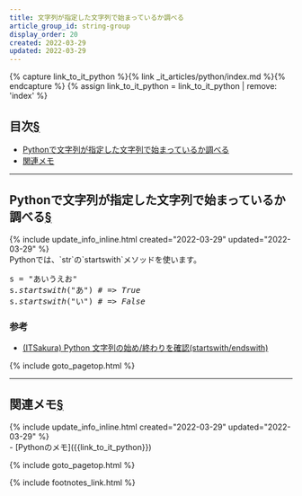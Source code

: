 ```yaml
---
title: 文字列が指定した文字列で始まっているか調べる
article_group_id: string-group
display_order: 20
created: 2022-03-29
updated: 2022-03-29
---
```

{% capture link_to_it_python %}{% link _it_articles/python/index.md %}{% endcapture %}
{% assign link_to_it_python = link_to_it_python | remove: 'index' %}
## <a name="index">目次</a><a class="heading-anchor-permalink" href="#目次">§</a>

<ul id="index_ul">
<li><a href="#Pythonで文字列が指定した文字列で始まっているか調べる">Pythonで文字列が指定した文字列で始まっているか調べる</a></li>
<li><a href="#関連メモ">関連メモ</a></li>
</ul>

* * *
## <a name="Pythonで文字列が指定した文字列で始まっているか調べる">Pythonで文字列が指定した文字列で始まっているか調べる</a><a class="heading-anchor-permalink" href="#Pythonで文字列が指定した文字列で始まっているか調べる">§</a>
<div class="chapter-updated">{% include update_info_inline.html created="2022-03-29" updated="2022-03-29" %}</div>
Pythonでは、`str`の`startswith`メソッドを使います。

<div class="code-box no-title">
<pre>
s = "あいうえお"
s<em>.startswith</em>("あ") <em class="comment"># =&gt; True</em>
s<em>.startswith</em>("い") <em class="comment"># =&gt; False</em>
</pre>
</div>

### 参考
- [(ITSakura) Python 文字列の始め/終わりを確認(startswith/endswith)](https://itsakura.com/python-startswith)

{% include goto_pagetop.html %}

* * *
## <a name="関連メモ">関連メモ</a><a class="heading-anchor-permalink" href="#関連メモ">§</a>
<div class="chapter-updated">{% include update_info_inline.html created="2022-03-29" updated="2022-03-29" %}</div>
- [Pythonのメモ]({{link_to_it_python}})

{% include goto_pagetop.html %}

{% include footnotes_link.html %}
